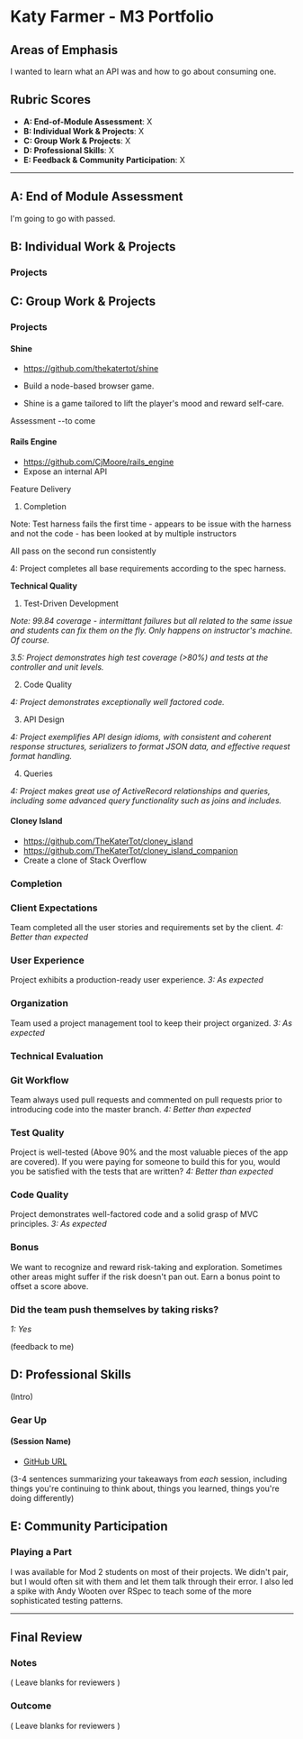 # Katy Farmer - M3 Portfolio

## Areas of Emphasis

I wanted to learn what an API was and how to go about consuming one.

## Rubric Scores

* **A: End-of-Module Assessment**: X
* **B: Individual Work & Projects**: X
* **C: Group Work & Projects**: X
* **D: Professional Skills**: X
* **E: Feedback & Community Participation**: X

-----------------------

## A: End of Module Assessment

I'm going to go with passed.


## B: Individual Work & Projects
### Projects




## C: Group Work & Projects

### Projects

#### Shine

* https://github.com/thekatertot/shine
* Build a node-based browser game.

* Shine is a game tailored to lift the player's mood and reward self-care.

Assessment --to come

#### Rails Engine

* https://github.com/CjMoore/rails_engine
* Expose an internal API

Feature Delivery
1. Completion

Note: Test harness fails the first time - appears to be issue with the harness and not the code - has been looked at by multiple instructors

All pass on the second run consistently

4: Project completes all base requirements according to the spec harness.

**Technical Quality**

1. Test-Driven Development

  *Note: 99.84 coverage - intermittant failures but all related to the same issue and students can fix them on the fly. Only   happens on instructor's machine. Of course.*

  *3.5: Project demonstrates high test coverage (>80%) and tests at the controller and unit levels.*
  
2. Code Quality

  *4: Project demonstrates exceptionally well factored code.*
  
3. API Design

  *4: Project exemplifies API design idioms, with consistent and coherent response structures, serializers to format JSON data, and effective request format handling.*
  
4. Queries

  *4: Project makes great use of ActiveRecord relationships and queries, including some advanced query functionality such as      joins and includes.*


#### Cloney Island

* https://github.com/TheKaterTot/cloney_island
* https://github.com/TheKaterTot/cloney_island_companion
* Create a clone of Stack Overflow

### Completion

### Client Expectations

Team completed all the user stories and requirements set by the client.
*4: Better than expected*

### User Experience

Project exhibits a production-ready user experience.
*3: As expected*

### Organization

Team used a project management tool to keep their project organized.
*3: As expected*

### Technical Evaluation

### Git Workflow

Team always used pull requests and commented on pull requests prior to introducing code into the master branch.
*4: Better than expected*

### Test Quality

Project is well-tested (Above 90% and the most valuable pieces of the app are covered). If you were paying for someone to build this for you, would you be satisfied with the tests that are written?
*4: Better than expected*

### Code Quality

Project demonstrates well-factored code and a solid grasp of MVC principles.
*3: As expected*

### Bonus

We want to recognize and reward risk-taking and exploration. Sometimes other areas might suffer if the risk doesn't pan out. Earn a bonus point to offset a score above.

### Did the team push themselves by taking risks?
*1: Yes*

(feedback to me)

## D: Professional Skills
(Intro)

### Gear Up
#### (Session Name)

* [GitHub URL]()

(3-4 sentences summarizing your takeaways from _each_ session, including things you're continuing to think about, things you learned, things you're doing differently)

## E: Community Participation

### Playing a Part

I was available for Mod 2 students on most of their projects. We didn't pair, but I would often sit with them and let them talk through their error. I also led a spike with Andy Wooten over RSpec to teach some of the more sophisticated testing patterns.

------------------

## Final Review

### Notes

( Leave blanks for reviewers )

### Outcome

( Leave blanks for reviewers )
